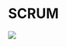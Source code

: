 # SCRUM
<img src="https://scrumorg-website-prod.s3.amazonaws.com/drupal/inline-images/ScrumPoster.png">
